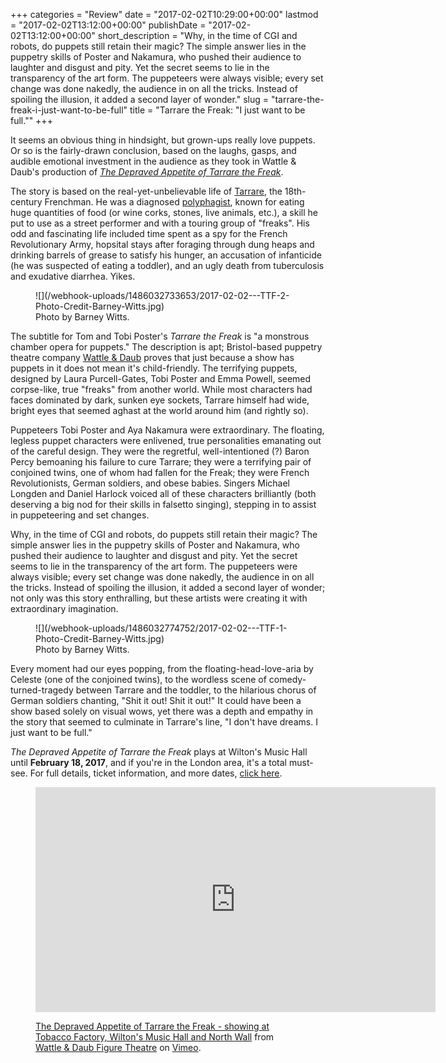 +++
categories = "Review"
date = "2017-02-02T10:29:00+00:00"
lastmod = "2017-02-02T13:12:00+00:00"
publishDate = "2017-02-02T13:12:00+00:00"
short_description = "Why, in the time of CGI and robots, do puppets still retain their magic? The simple answer lies in the puppetry skills of Poster and Nakamura, who pushed their audience to laughter and disgust and pity. Yet the secret seems to lie in the transparency of the art form. The puppeteers were always visible; every set change was done nakedly, the audience in on all the tricks. Instead of spoiling the illusion, it added a second layer of wonder."
slug = "tarrare-the-freak-i-just-want-to-be-full"
title = "Tarrare the Freak: &quot;I just want to be full.&quot;"
+++

It seems an obvious thing in hindsight, but grown-ups really love puppets. Or so is the fairly-drawn conclusion, based on the laughs, gasps, and audible emotional investment in the audience as they took in Wattle & Daub's production of [*The Depraved Appetite of Tarrare the Freak*](http://www.wattleanddaub.co.uk/tarrare.html). 

The story is based on the real-yet-unbelievable life of [Tarrare](https://en.wikipedia.org/wiki/Tarrare), the 18th-century Frenchman. He was a diagnosed [polyphagist](https://en.wikipedia.org/wiki/Polyphagia), known for eating huge quantities of food (or wine corks, stones, live animals, etc.), a skill he put to use as a street performer and with a touring group of "freaks". His odd and fascinating life included time spent as a spy for the French Revolutionary Army, hopsital stays after foraging through dung heaps and drinking barrels of grease to satisfy his hunger, an accusation of infanticide (he was suspected of eating a toddler), and an ugly death from tuberculosis and exudative diarrhea. Yikes.

<figure data-type="image">
![](/webhook-uploads/1486032733653/2017-02-02---TTF-2-Photo-Credit-Barney-Witts.jpg)
<figcaption>Photo by Barney Witts.</figcaption>
</figure>

The subtitle for Tom and Tobi Poster's *Tarrare the Freak* is "a monstrous chamber opera for puppets." The description is apt; Bristol-based puppetry theatre company [Wattle & Daub](http://www.wattleanddaub.co.uk/about.html) proves that just because a show has puppets in it does not mean it's child-friendly. The terrifying puppets, designed by Laura Purcell-Gates, Tobi Poster and Emma Powell, seemed corpse-like, true "freaks" from another world. While most characters had faces dominated by dark, sunken eye sockets, Tarrare himself had wide, bright eyes that seemed aghast at the world around him (and rightly so).

Puppeteers Tobi Poster and Aya Nakamura were extraordinary. The floating, legless puppet characters were enlivened, true personalities emanating out of the careful design. They were the regretful, well-intentioned (?) Baron Percy bemoaning his failure to cure Tarrare; they were a terrifying pair of conjoined twins, one of whom had fallen for the Freak; they were French Revolutionists, German soldiers, and obese babies. Singers Michael Longden and Daniel Harlock voiced all of these characters brilliantly (both deserving a big nod for their skills in falsetto singing), stepping in to assist in puppeteering and set changes.

Why, in the time of CGI and robots, do puppets still retain their magic? The simple answer lies in the puppetry skills of Poster and Nakamura, who pushed their audience to laughter and disgust and pity. Yet the secret seems to lie in the transparency of the art form. The puppeteers were always visible; every set change was done nakedly, the audience in on all the tricks. Instead of spoiling the illusion, it added a second layer of wonder; not only was this story enthralling, but these artists were creating it with extraordinary imagination.

<figure data-type="image">
![](/webhook-uploads/1486032774752/2017-02-02---TTF-1-Photo-Credit-Barney-Witts.jpg)
<figcaption>Photo by Barney Witts.</figcaption>
</figure>

Every moment had our eyes popping, from the floating-head-love-aria by Celeste (one of the conjoined twins), to the wordless scene of comedy-turned-tragedy between Tarrare and the toddler, to the hilarious chorus of German soldiers chanting, "Shit it out! Shit it out!" It could have been a show based solely on visual wows, yet there was a depth and empathy in the story that seemed to culminate in Tarrare's line, "I don't have dreams. I just want to be full."

*The Depraved Appetite of Tarrare the Freak* plays at Wilton's Music Hall until **February 18, 2017**, and if you're in the London area, it's a total must-see. For full details, ticket information, and more dates, [click here](http://www.wattleanddaub.co.uk/tarrare.html).

<figure data-type="video">
<iframe src="https://player.vimeo.com/video/53101351" width="640" height="360" frameborder="0" webkitallowfullscreen mozallowfullscreen allowfullscreen></iframe>
<p><a href="https://vimeo.com/53101351">The Depraved Appetite of Tarrare the Freak - showing at Tobacco Factory, Wilton&#039;s Music Hall and North Wall</a> from <a href="https://vimeo.com/wattleanddaub">Wattle &amp; Daub Figure Theatre</a> on <a href="https://vimeo.com">Vimeo</a>.</p>
</figure>
